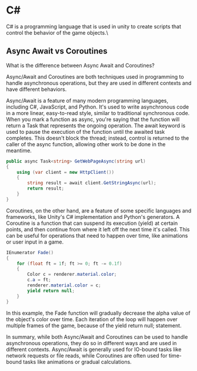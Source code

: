 # C#

C# is a programming language that is used in unity to create scripts that control the behavior of the game objects.\


## Async Await vs Coroutines

What is the difference between Async Await and Coroutines? 

Async/Await and Coroutines are both techniques used in programming to handle asynchronous operations, but they are used in different contexts and have different behaviors.

Async/Await is a feature of many modern programming languages, including C#, JavaScript, and Python. It's used to write asynchronous code in a more linear, easy-to-read style, similar to traditional synchronous code. When you mark a function as async, you're saying that the function will return a Task that represents the ongoing operation. The await keyword is used to pause the execution of the function until the awaited task completes. This doesn't block the thread; instead, control is returned to the caller of the async function, allowing other work to be done in the meantime.

```csharp
public async Task<string> GetWebPageAsync(string url)
{
    using (var client = new HttpClient())
    {
        string result = await client.GetStringAsync(url);
        return result;
    }
}
```

Coroutines, on the other hand, are a feature of some specific languages and frameworks, like Unity's C# implementation and Python's generators. A Coroutine is a function that can suspend its execution (yield) at certain points, and then continue from where it left off the next time it's called. This can be useful for operations that need to happen over time, like animations or user input in a game.

```csharp
IEnumerator Fade()
{
    for (float ft = 1f; ft >= 0; ft -= 0.1f) 
    {
        Color c = renderer.material.color;
        c.a = ft;
        renderer.material.color = c;
        yield return null;
    }
}
```

In this example, the Fade function will gradually decrease the alpha value of the object's color over time. Each iteration of the loop will happen over multiple frames of the game, because of the yield return null; statement.

In summary, while both Async/Await and Coroutines can be used to handle asynchronous operations, they do so in different ways and are used in different contexts. Async/Await is generally used for IO-bound tasks like network requests or file reads, while Coroutines are often used for time-bound tasks like animations or gradual calculations.